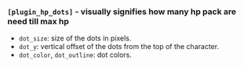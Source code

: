 ### `[plugin_hp_dots]` - visually signifies how many hp pack are need till max hp

- `dot_size`: size of the dots in pixels.
- `dot_y`: vertical offset of the dots from the top of the character.
- `dot_color`, `dot_outline`: dot colors.

